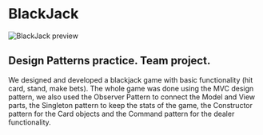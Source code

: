 # BlackJack

![BlackJack preview](https://github.com/iirenesg/BlackJack/blob/master/preview.png)

## Design Patterns practice. Team project. 
We designed and developed a blackjack game with basic functionality (hit card, stand, make bets).
The whole game was done using the MVC design pattern, we also used the Observer Pattern to connect the Model and View parts, the Singleton pattern to keep the stats of the game, the Constructor pattern for the Card objects and the Command pattern for the dealer functionality.
